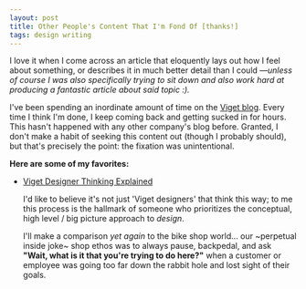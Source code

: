 ```yaml
---
layout: post
title: Other People's Content That I'm Fond Of [thanks!]
tags: design writing
---
```


I love it when I come across an article that eloquently lays out how I feel about something, or describes it in much better detail than I could —_unless of course I was also specifically trying to sit down and also work hard at producing a fantastic article about said topic :)._

I've been spending an inordinate amount of time on the [Viget blog](https://www.viget.com/articles/). Every time I think I'm done, I keep coming back and getting sucked in for hours. This hasn't happened with any other company's blog before. Granted, I don't make a habit of seeking this content out (though I probably should), but that's precisely the point: the fixation was unintentional.

**Here are some of my favorites:**
- [Viget Designer Thinking Explained](https://www.viget.com/articles/designers-surprising-behavior-explained/)

  I'd like to believe it's not just 'Viget designers' that think this way; to me this process is the hallmark of someone who prioritizes the conceptual, high level / big picture approach to _design_.

  I'll make a comparison _yet again_ to the bike shop world... our ~perpetual inside joke~ shop ethos was to always pause, backpedal, and ask **"Wait, what is it that you're trying to do here?"** when a customer or employee was going too far down the rabbit hole and lost sight of their goals.
